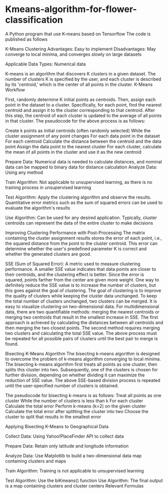 # Kmeans-algorithm-for-flower-classification
A Python program that use K-means based on Tensorflow
The code is published as follows

K-Means Clustering
Advantages: Easy to implement
Disadvantages: May converge to local minima, and converges slowly on large datasets


Applicable Data Types: Numerical data


K-means is an algorithm that discovers K clusters in a given dataset. The number of clusters K is specified by the user, and each cluster is described by its 'centroid,' which is the center of all points in the cluster.
K-Means Workflow


First, randomly determine K initial points as centroids. Then, assign each point in the dataset to a cluster. Specifically, for each point, find the nearest centroid and assign it to the cluster corresponding to that centroid. After this step, the centroid of each cluster is updated to the average of all points in that cluster.
The pseudocode for the above process is as follows:

  Create k points as initial centroids (often randomly selected)
  While the cluster assignment of any point changes
      For each data point in the dataset
          For each centroid
              Calculate the distance between the centroid and the data point
          Assign the data point to the nearest cluster
      For each cluster, calculate the mean of all points in the cluster and use it as the new centroid

      
<General K-Means Process>
  
<Collect Data: Using any method>
Prepare Data: Numerical data is needed to calculate distances, and nominal data can be mapped to binary data for distance calculation
Analyze Data: Using any method


Train Algorithm: Not applicable to unsupervised learning, as there is no training process in unsupervised learning


Test Algorithm: Apply the clustering algorithm and observe the results. Quantitative error metrics such as the sum of squared errors can be used to evaluate the algorithm's results


Use Algorithm: Can be used for any desired application. Typically, cluster centroids can represent the data of the entire cluster to make decisions


Improving Clustering Performance with Post-Processing
The matrix containing the cluster assignment results stores the error of each point, i.e., the squared distance from the point to the cluster centroid. This error can determine whether the user's predefined parameter K is correct and whether the generated clusters are good.


SSE (Sum of Squared Error): A metric used to measure clustering performance.
A smaller SSE value indicates that data points are closer to their centroids, and the clustering effect is better. Since the error is squared, points farther from the center are given more weight. One way to definitely reduce the SSE value is to increase the number of clusters, but this goes against the goal of clustering. The goal of clustering is to improve the quality of clusters while keeping the cluster data unchanged.
To keep the total number of clusters unchanged, two clusters can be merged. It is easy to visualize clustering on two-dimensional data. For multidimensional data, there are two quantifiable methods: merging the nearest centroids or merging two centroids that result in the smallest increase in SSE. The first approach is achieved by calculating the distances between all centroids and then merging the two closest points. The second method requires merging two clusters and calculating the total SSE value. The above process must be repeated for all possible pairs of clusters until the best pair to merge is found.


Bisecting K-Means Algorithm
The bisecting k-means algorithm is designed to overcome the problem of k-means algorithm converging to local minima. The bisecting k-means algorithm first treats all points as one cluster, then splits this cluster into two. Subsequently, one of the clusters is chosen for further division, depending on whether dividing it can maximize the reduction of SSE value. The above SSE-based division process is repeated until the user-specified number of clusters is obtained.


The pseudocode for bisecting k-means is as follows:
  Treat all points as one cluster
  While the number of clusters is less than k
      For each cluster
          Calculate the total error
          Perform k-means (k=2) on the given cluster
          Calculate the total error after splitting the cluster into two
      Choose the cluster to split that results in the smallest error


Applying Bisecting K-Means to Geographical Data


Collect Data: Using Yahoo!PlaceFinder API to collect data


Prepare Data: Retain only latitude and longitude information


Analyze Data: Use Matplotlib to build a two-dimensional data map containing clusters and maps


Train Algorithm: Training is not applicable to unsupervised learning


Test Algorithm: Use the biKmeans() function
Use Algorithm: The final output is a map containing clusters and cluster centers
Relevant Formulas

